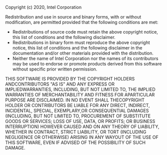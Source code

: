Copyright (c) 2020, Intel Corporation

Redistribution and use in source and binary forms, with or without 
modification, are permitted provided that the following conditions are met:
- Redistributions of source code must retain the above copyright notice, 
this list of conditions and the following disclaimer. 
- Redistributions in binary form must reproduce the above copyright 
notice, this list of conditions and the following disclaimer in the 
documentation and/or other materials provided with the distribution.
- Neither the name of Intel Corporation nor the names of its contributors 
may be used to endorse or promote products derived from this software 
without specific prior written permission.

THIS SOFTWARE IS PROVIDED BY THE COPYRIGHT HOLDERS ANDCONTRIBUTORS "AS IS" 
AND ANY EXPRESS OR IMPLIEDWARRANTIES, INCLUDING, BUT NOT LIMITED TO, THE 
IMPLIED WARRANTIES OF MERCHANTABILITY AND FITNESS FOR APARTICULAR PURPOSE ARE 
DISCLAIMED. IN NO EVENT SHALL THECOPYRIGHT HOLDER OR CONTRIBUTORS BE LIABLE 
FOR ANY DIRECT, INDIRECT, INCIDENTAL, SPECIAL, EXEMPLARY,OR CONSEQUENTIAL 
DAMAGES (INCLUDING, BUT NOT LIMITED TO, PROCUREMENT OF SUBSTITUTE GOODS OR 
SERVICES; LOSS OF USE, DATA, OR PROFITS; OR BUSINESS INTERRUPTION) HOWEVER 
CAUSED AND ON ANY THEORY OF LIABILITY, WHETHER IN CONTRACT, STRICT LIABILITY, 
OR TORT (INCLUDING NEGLIGENCE OR OTHERWISE) ARISING IN ANY WAYOUT OF THE USE 
OF THIS SOFTWARE, EVEN IF ADVISED OF THE POSSIBILITY OF SUCH DAMAGE.
